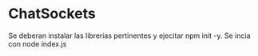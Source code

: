 # ChatSockets
Se deberan instalar las librerias pertinentes y ejecitar npm init -y.
Se incia con node index.js
